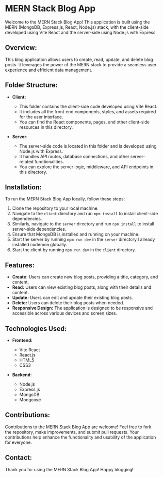 # MERN Stack Blog App

Welcome to the MERN Stack Blog App! This application is built using the MERN (MongoDB, Express.js, React, Node.js) stack, with the client-side developed using Vite React and the server-side using Node.js with Express.

## Overview:

This blog application allows users to create, read, update, and delete blog posts. It leverages the power of the MERN stack to provide a seamless user experience and efficient data management.

## Folder Structure:

- **Client:**
  - This folder contains the client-side code developed using Vite React.
  - It includes all the front-end components, styles, and assets required for the user interface.
  - You can find the React components, pages, and other client-side resources in this directory.

- **Server:**
  - The server-side code is located in this folder and is developed using Node.js with Express.
  - It handles API routes, database connections, and other server-related functionalities.
  - You can explore the server logic, middleware, and API endpoints in this directory.

## Installation:

To run the MERN Stack Blog App locally, follow these steps:

1. Clone the repository to your local machine.
2. Navigate to the `client` directory and run `npm install` to install client-side dependencies.
3. Similarly, navigate to the `server` directory and run `npm install` to install server-side dependencies.
4. Ensure that MongoDB is installed and running on your machine.
5. Start the server by running `npm run dev` in the `server` directory.I already installed nodemon globally.
6. Start the client by running `npm run dev` in the `client` directory.

## Features:

- **Create:** Users can create new blog posts, providing a title, category, and content.
- **Read:** Users can view existing blog posts, along with their details and content.
- **Update:** Users can edit and update their existing blog posts.
- **Delete:** Users can delete their blog posts when needed.
- **Responsive Design:** The application is designed to be responsive and accessible across various devices and screen sizes.

## Technologies Used:

- **Frontend:**
  - Vite React
  - React.js
  - HTML5
  - CSS3

- **Backend:**
  - Node.js
  - Express.js
  - MongoDB
  - Mongoose

## Contributions:

Contributions to the MERN Stack Blog App are welcome! Feel free to fork the repository, make improvements, and submit pull requests. Your contributions help enhance the functionality and usability of the application for everyone.



## Contact:

Thank you for using the MERN Stack Blog App! Happy blogging!
